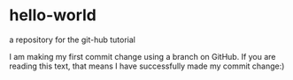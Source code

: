 # hello-world
a repository for the git-hub tutorial 

I am making my first commit change using a branch on GitHub.
If you are reading this text, that means I have successfully made my commit change:)
